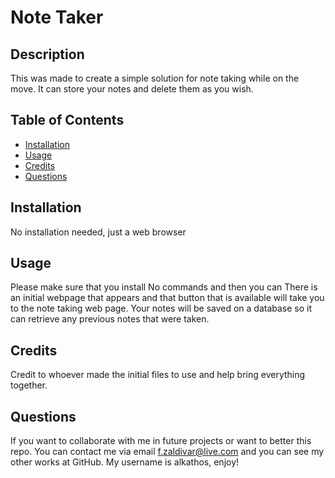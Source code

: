 # Note Taker 

## Description
This was made to create a simple solution for note taking while on the move. It can store your notes and delete them as you wish.


## Table of Contents
- [Installation](#installation)
- [Usage](#usage)
- [Credits](#credits)
- [Questions](#questions)

## Installation
No installation needed, just a web browser

## Usage
Please make sure that you install No commands and then you can 
There is an initial webpage that appears and that button that is available will take you to the note taking web page. Your notes will be saved on a database so it can retrieve any previous notes that were taken.

## Credits
Credit to whoever made the initial files to use and help bring everything together.


## Questions
If you want to collaborate with me in future projects or want to better this repo. You can contact me via email f.zaldivar@live.com and you can see my other works at GitHub. My username is alkathos, enjoy!